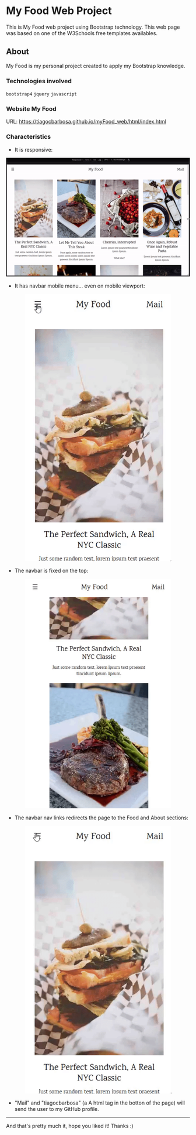 # My Food Web Project

This is My Food web project using Bootstrap technology. This web page was based on one of the W3Schools free templates availables.

## About
My Food is my personal project created to apply my Bootstrap knowledge.

### Technologies involved
`bootstrap4` `jquery` `javascript`

### Website My Food
URL: https://tiagocbarbosa.github.io/myFood_web/html/index.html

### Characteristics

* It is responsive:  
<p align="center">
  <kbd><img src="readMeFiles/responsive.gif" />
</p>

* It has navbar mobile menu... even on mobile viewport:  
<p align="center">
  <kbd><img src="readMeFiles/mobileNavbar.gif" width="402" />
</p>

* The navbar is fixed on the top:  
<p align="center">
  <kbd><img src="readMeFiles/fixedNavbar.gif" width="402" />
</p>

* The navbar nav links redirects the page to the Food and About sections:  
<p align="center">
  <kbd><img src="readMeFiles/redirection.gif" width="402" />
</p>

* "Mail" and "tiagocbarbosa" (a A html tag in the botton of the page) will send the user to my GitHub profile.

------

And that's pretty much it, hope you liked it! Thanks :)
